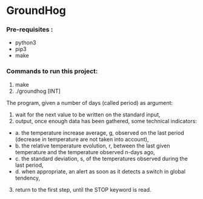 # GroundHog

### Pre-requisites :
- python3
- pip3
- make

### Commands to run this project:
1. make
2. ./groundhog [INT]

The program, given a number of days (called period) as argument:
1. wait for the next value to be written on the standard input,
2. output, once enough data has been gathered, some technical indicators:
- a. the temperature increase average, g, observed on the last period (decrease in temperature are
not taken into account),
- b. the relative temperature evolution, r, between the last given temperature and the temperature
observed n-days ago,
- c. the standard deviation, s, of the temperatures observed during the last period,
- d. when appropriate, an alert as soon as it detects a switch in global tendency,
3. return to the first step, until the STOP keyword is read.
